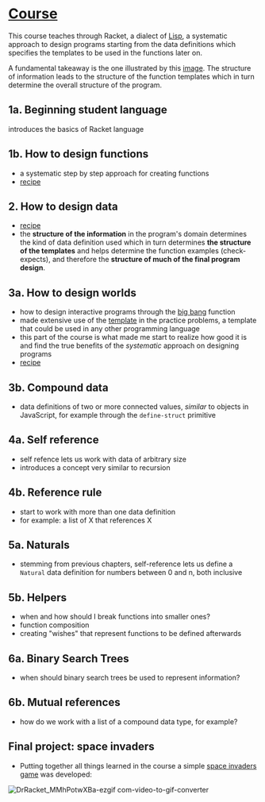 # [Course](https://learning.edx.org/course/course-v1:UBCx+SPD1x+2T2015/home)
This course teaches through Racket, a dialect of [Lisp](https://en.wikipedia.org/wiki/Lisp_(programming_language)), a systematic approach to design programs starting from the data definitions which specifies the templates to be used in the functions later on.

A fundamental takeaway is the one illustrated by this [image](https://github.com/luz-ojeda/ossu-core-cs/blob/main/how-to-code-simple-data/structure%20flow.png). The structure of information leads to the structure of the function templates which in turn determine the overall structure of the program.
## 1a. Beginning student language
introduces the basics of Racket language
## 1b. How to design functions
- a systematic step by step approach for creating functions
- [recipe](https://github.com/luz-ojeda/ossu-core-cs/blob/main/how-to-code-simple-data/how-to-design-functions/htdf%20recipe.md)
## 2. How to design data
- [recipe](https://github.com/luz-ojeda/ossu-core-cs/blob/main/how-to-code-simple-data/how-to-design-data/htdd%20recipe.md)
- the **structure of the information** in the program's domain determines the kind of data definition used which in turn determines **the structure of the templates** and helps determine the function examples (check-expects), and therefore the **structure of much of the final program design**.
## 3a. How to design worlds
- how to design interactive programs through the [big bang](https://docs.racket-lang.org/teachpack/2htdpuniverse.html#%28form._world._%28%28lib._2htdp%2Funiverse..rkt%29._big-bang%29%29) function
- made extensive use of the [template](https://github.com/luz-ojeda/ossu-core-cs/blob/main/how-to-code-simple-data/how-to-design-worlds/template%20for%20world%20program.md) in the practice problems, a template that could be used in any other programming language
- this part of the course is what made me start to realize how good it is and find the true benefits of the _systematic_ approach on designing programs
- [recipe](https://github.com/luz-ojeda/ossu-core-cs/blob/main/how-to-code-simple-data/how-to-design-worlds/htdw%20recipe.md)
## 3b. Compound data
- data definitions of two or more connected values, _similar_ to objects in JavaScript, for example through the `define-struct` primitive
## 4a. Self reference
- self refence lets us work with data of arbitrary size
- introduces a concept very similar to recursion
## 4b. Reference rule
- start to work with more than one data definition
- for example: a list of X that references X
## 5a. Naturals
- stemming from previous chapters, self-reference lets us define a `Natural` data definition for numbers between 0 and n, both inclusive
## 5b. Helpers
- when and how should I break functions into smaller ones?
- function composition
- creating "wishes" that represent functions to be defined afterwards
## 6a. Binary Search Trees
- when should binary search trees be used to represent information?
## 6b. Mutual references
- how do we work with a list of a compound data type, for example?
## Final project: space invaders
- Putting together all things learned in the course a simple [space invaders game](https://github.com/luz-ojeda/ossu-core-cs/blob/main/how-to-code-simple-data/space-invaders.rkt) was developed:

![DrRacket_MMhPotwXBa-ezgif com-video-to-gif-converter](https://github.com/user-attachments/assets/84bce05c-534c-4275-b281-8b7c49c7c614)
